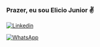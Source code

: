 ### Prazer, eu sou Elicio Junior ✌️
[![Linkedin](https://img.shields.io/badge/LinkedIn-0077B5?style=for-the-badge&logo=linkedin&logoColor=white)](https://www.linkedin.com/in/elicio-junior-a97a8942)



[![WhatsApp](https://img.shields.io/badge/WhatsApp-25D366?style=for-the-badge&logo=whatsapp&logoColor=white)]( http://api.whatsapp.com/send?1=pt_BR&phone=5585999989056)
